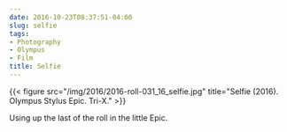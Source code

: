 ```yaml
---
date: 2016-10-23T08:37:51-04:00
slug: selfie
tags:
- Photography
- Olympus
- Film
title: Selfie
---
```


{{< figure src="/img/2016/2016-roll-031_16_selfie.jpg" title="Selfie (2016). Olympus Stylus Epic. Tri-X." >}}

Using up the last of the roll in the little Epic.

